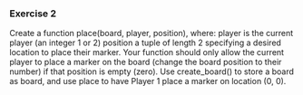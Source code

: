 ### Exercise 2

Create a function place(board, player, position), where:
player is the current player (an integer 1 or 2)
position a tuple of length 2 specifying a desired location to place their marker.
Your function should only allow the current player to place a marker on the board (change the board position to their number) if that position is empty (zero).
Use create_board() to store a board as board, and use place to have Player 1 place a marker on location (0, 0).

